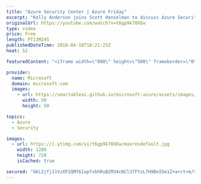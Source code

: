 ```yaml
---
title: "Azure Security Center | Azure Friday"
excerpt: "Kelly Anderson joins Scott Hanselman to discuss Azure Security Center, which offers built-in security management and threat protection for your cloud workloads. Azure Security Center helps you find & fix vulnerabilities, aids in blocking malicious access and alerts you when your resources are under attack."
originalUrl: https://youtube.com/watch?v=t6gp9k78XEw
type: video
price: Free
length: PT13M24S
publishedDateTime: 2018-04-10T18:21:25Z
heat: 52

featuredContent: "<iframe width=\"800\" height=\"500\" frameborder=\"0\" src=\"https://www.youtube.com/embed/t6gp9k78XEw\" allow=\"accelerometer; autoplay; encrypted-media; gyroscope; picture-in-picture\" allowfullscreen></iframe>"

provider:
  name: Microsoft
  domain: microsoft.com
  images:
    - url: https://smartableai.github.io/microsoft-azure/assets/images/organizations/microsoft.com-50x50.jpg
      width: 50
      height: 50

topics:
  - Azure
  - Security

images:
  - url: https://i.ytimg.com/vi/t6gp9k78XEw/maxresdefault.jpg
    width: 1280
    height: 720
    isCached: true

secured: "GKL2jfj11VzXP2QMf61upfsbhRuB2M34cNCl37FYzL7H9BeIOe1Z+a+ct+m/VclcxGPYR4S5cGFU28zSZ0AnW8+VtG03985DgN4IsteiL7RSFG0Jrr/iHd+j4wB7+GyE6J/3lUPyEmgMfqlK5uNAmr+QetEFfwRKD48oDfixaiRyMup8drlMcT9KYxEe3n2boH/bOxXeySJEAJvpPxm2LU2+DndY4CspDbOq2M7Bhmwwamoe/fnlk5i2szvyOWQF9hPL89MVnk0heBs9ORzaYNGFciW2eFUsTw2BKflKvImEWfc1ApxkxOYZoX6tr9ZugTqn2IoEuUCBF0qHmR6D1T15dijcJYbJydhi5me9IvsP+AKri4e4yaKtp5s/n8EVqdcn/9FYPgDRB0xdrTItaKUHUAjq1sQc7x2K+nRRL40=;YVW3cURMeliIgvwnNf5L1w=="
---
```


